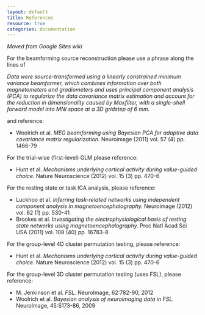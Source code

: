 ```yaml
---
layout: default
title: References
resource: true
categories: documentation
---
```


_Moved from Google Sites wiki_

For the beamforming source reconstruction please use a phrase along the lines of 

_Data were source-transformed using a linearly constrained minimum variance beamformer, which combines information over both magnetometers and gradiometers and uses principal component analysis (PCA) to regularize the data covariance matrix estimation and account for the reduction in dimensionality caused by Maxfilter, with a single-shell forward model into MNI space at a 3D gridstep of 6 mm._

and reference:

- Woolrich et al. _MEG beamforming using Bayesian PCA for adaptive data covariance matrix regularization._ Neuroimage (2011) vol. 57 (4) pp. 1466-79

For the trial-wise (first-level) GLM please reference:

- Hunt et al. _Mechanisms underlying cortical activity during value-guided choice._ Nature Neuroscience (2012) vol. 15 (3) pp. 470-6

For the resting state or task ICA analysis, please reference:

- Luckhoo et al. _Inferring task-related networks using independent component analysis in magnetoencephalography._ Neuroimage (2012) vol. 62 (1) pp. 530-41
- Brookes et al. _Investigating the electrophysiological basis of resting state networks using magnetoencephalography._ Proc Natl Acad Sci USA (2011) vol. 108 (40) pp. 16783-8

For the group-level 4D cluster permutation testing, please reference:

- Hunt et al. _Mechanisms underlying cortical activity during value-guided choice._ Nature Neuroscience (2012) vol. 15 (3) pp. 470-6

For the group-level 3D cluster permutation testing (uses FSL), please reference:

- M. Jenkinson et al. _FSL._ NeuroImage, 62:782-90, 2012
- Woolrich et al. _Bayesian analysis of neuroimaging data in FSL._ NeuroImage, 45:S173-86, 2009